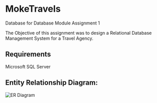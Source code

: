 # MokeTravels
Database for Database Module Assignment 1

The Objective of this assignment was to design a Relational Database Management System for a Travel Agency.

## Requirements
Microsoft SQL Server

## Entity Relationship Diagram:
![ER Diagram](https://user-images.githubusercontent.com/48358569/89703026-99091180-d979-11ea-8fae-89e7f7f028a4.jpg)
